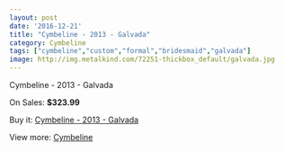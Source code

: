 ```yaml
---
layout: post
date: '2016-12-21'
title: "Cymbeline - 2013 - Galvada"
category: Cymbeline
tags: ["cymbeline","custom","formal","bridesmaid","galvada"]
image: http://img.metalkind.com/72251-thickbox_default/galvada.jpg
---
```

Cymbeline - 2013 - Galvada

On Sales: **$323.99**
<a href="https://www.metalkind.com/en/cymbeline/1186-galvada.html"><amp-img layout="responsive" width="600" height="600" src="//img.metalkind.com/72251-thickbox_default/galvada.jpg" alt="Cymbeline - 2013 - Galvada 0" /></a>

Buy it: [Cymbeline - 2013 - Galvada](https://www.metalkind.com/en/cymbeline/1186-galvada.html "Cymbeline - 2013 - Galvada")

View more: [Cymbeline](https://www.metalkind.com/en/37-cymbeline "Cymbeline")